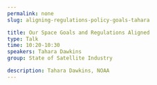```yaml
---
permalink: none
slug: aligning-regulations-policy-goals-tahara

title: Our Space Goals and Regulations Aligned
type: Talk
time: 10:20-10:30
speakers: Tahara Dawkins
group: State of Satellite Industry

description: Tahara Dawkins, NOAA
---
```

